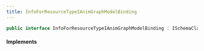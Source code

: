 ```yaml
---
title: InfoForResourceTypeIAnimGraphModelBinding
---
```


```csharp
public interface InfoForResourceTypeIAnimGraphModelBinding : ISchemaClass<InfoForResourceTypeIAnimGraphModelBinding>, ISchemaField, ISchemaClass, INativeHandle
```

#### Implements

